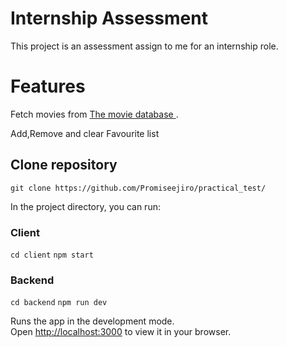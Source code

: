 # Internship Assessment

This project is an assessment  assign to me for an internship role.


# Features

Fetch movies from [The movie database ](https://developer.themoviedb.org/reference/intro/getting-started).

Add,Remove and clear Favourite list 

## Clone repository

`git clone https://github.com/Promiseejiro/practical_test/`

In the project directory, you can run:

### Client 

`cd client`
`npm start`

### Backend 
`cd backend`
`npm run dev`

Runs the app in the development mode.\
Open [http://localhost:3000](http://localhost:3000) to view it in your browser.

